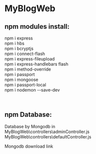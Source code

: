 # MyBlogWeb

<h2>npm modules install:</h2>
<p>
npm i express<br>
npm i hbs<br>
npm i bcryptjs<br>
npm i connect-flash<br>
npm i express-fileupload<br>
npm i express-handlebars flash<br>
npm i method-override<br>
npm i passport<br>
npm i mongoose<br>
npm i passport-local<br>
npm i nodemon --save-dev</p> <br>
<h2>npm Database:</h2>
<p>Database by Mongodb in<br> MyBlogWeb\controllers\adminController.js<br>MyBlogWeb\controllers\defaultController.js</p>
<p href="https://www.mongodb.com/try/download/community">Mongodb download link</p>
